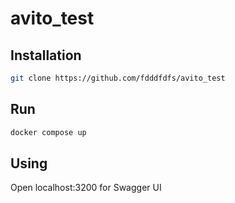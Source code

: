 ﻿# avito_test

## Installation
```sh
git clone https://github.com/fdddfdfs/avito_test
```

## Run
```sh
docker compose up
```

## Using
Open localhost:3200 for Swagger UI
